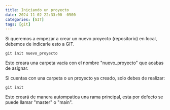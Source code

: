 ```yaml
---
title: Iniciando un proyecto
date: 2024-11-02 22:33:00 -0500
categories: [GIT]
tags: [git]
---
```


Si queremos a empezar a crear un nuevo proyecto (repositorio) en local, debemos de indicarle esto a GIT.

```
git init nuevo_proyecto
```

Esto creara una carpeta vacía con el nombre "nuevo_proyecto" que acabas de asignar.

Si cuentas con una carpeta o un proyecto ya creado, solo debes de realizar:

```
git init
```

Esto creará de manera autompatica una rama principal, esta por defecto se puede llamar "master" o "main".